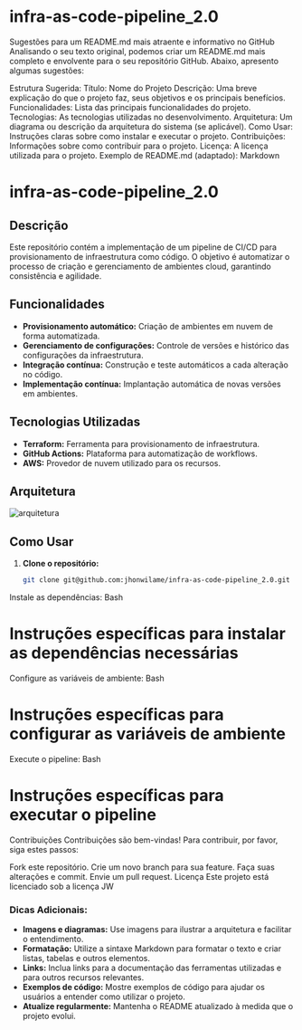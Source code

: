 # infra-as-code-pipeline_2.0

Sugestões para um README.md mais atraente e informativo no GitHub
Analisando o seu texto original, podemos criar um README.md mais completo e envolvente para o seu repositório GitHub. Abaixo, apresento algumas sugestões:

Estrutura Sugerida:
Título: Nome do Projeto
Descrição: Uma breve explicação do que o projeto faz, seus objetivos e os principais benefícios.
Funcionalidades: Lista das principais funcionalidades do projeto.
Tecnologias: As tecnologias utilizadas no desenvolvimento.
Arquitetura: Um diagrama ou descrição da arquitetura do sistema (se aplicável).
Como Usar: Instruções claras sobre como instalar e executar o projeto.
Contribuições: Informações sobre como contribuir para o projeto.
Licença: A licença utilizada para o projeto.
Exemplo de README.md (adaptado):
Markdown

# infra-as-code-pipeline_2.0

## Descrição

Este repositório contém a implementação de um pipeline de CI/CD para provisionamento de infraestrutura como código. O objetivo é automatizar o processo de criação e gerenciamento de ambientes cloud, garantindo consistência e agilidade.

## Funcionalidades
* **Provisionamento automático:** Criação de ambientes em nuvem de forma automatizada.
* **Gerenciamento de configurações:** Controle de versões e histórico das configurações da infraestrutura.
* **Integração contínua:** Construção e teste automáticos a cada alteração no código.
* **Implementação contínua:** Implantação automática de novas versões em ambientes.

## Tecnologias Utilizadas
* **Terraform:** Ferramenta para provisionamento de infraestrutura.
* **GitHub Actions:** Plataforma para automatização de workflows.
* **AWS:** Provedor de nuvem utilizado para os recursos.

## Arquitetura

![arquitetura](https://github.com/user-attachments/assets/ad57207c-149a-42e2-8d1c-f4421fedc318)


## Como Usar
1. **Clone o repositório:**
   ```bash
   git clone git@github.com:jhonwilame/infra-as-code-pipeline_2.0.git
Instale as dependências:
Bash

# Instruções específicas para instalar as dependências necessárias
Configure as variáveis de ambiente:
Bash

# Instruções específicas para configurar as variáveis de ambiente
Execute o pipeline:
Bash

# Instruções específicas para executar o pipeline
Contribuições
Contribuições são bem-vindas! Para contribuir, por favor, siga estes passos:

Fork este repositório.
Crie um novo branch para sua feature.
Faça suas alterações e commit.
Envie um pull request.
Licença
Este projeto está licenciado sob a licença JW


### Dicas Adicionais:
* **Imagens e diagramas:** Use imagens para ilustrar a arquitetura e facilitar o entendimento.
* **Formatação:** Utilize a sintaxe Markdown para formatar o texto e criar listas, tabelas e outros elementos.
* **Links:** Inclua links para a documentação das ferramentas utilizadas e para outros recursos relevantes.
* **Exemplos de código:** Mostre exemplos de código para ajudar os usuários a entender como utilizar o projeto.
* **Atualize regularmente:** Mantenha o README atualizado à medida que o projeto evolui.


